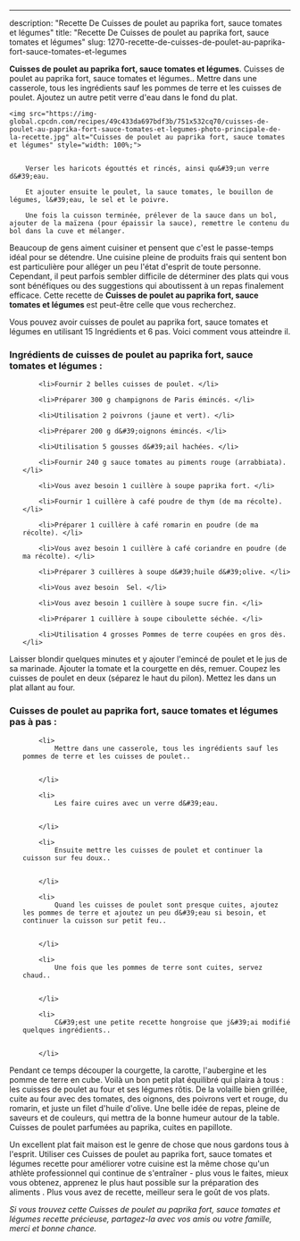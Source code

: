 ---
description: "Recette De Cuisses de poulet au paprika fort, sauce tomates et légumes"
title: "Recette De Cuisses de poulet au paprika fort, sauce tomates et légumes"
slug: 1270-recette-de-cuisses-de-poulet-au-paprika-fort-sauce-tomates-et-legumes

<p>
	<strong>Cuisses de poulet au paprika fort, sauce tomates et légumes</strong>. 
	Cuisses de poulet au paprika fort, sauce tomates et légumes.. Mettre dans une casserole, tous les ingrédients sauf les pommes de terre et les cuisses de poulet. Ajoutez un autre petit verre d&#39;eau dans le fond du plat.
</p>
<p>
	
	<img src="https://img-global.cpcdn.com/recipes/49c433da697bdf3b/751x532cq70/cuisses-de-poulet-au-paprika-fort-sauce-tomates-et-legumes-photo-principale-de-la-recette.jpg" alt="Cuisses de poulet au paprika fort, sauce tomates et légumes" style="width: 100%;">
	
	
		Verser les haricots égouttés et rincés, ainsi qu&#39;un verre d&#39;eau.
	
		Et ajouter ensuite le poulet, la sauce tomates, le bouillon de légumes, l&#39;eau, le sel et le poivre.
	
		Une fois la cuisson terminée, prélever de la sauce dans un bol, ajouter de la maïzena (pour épaissir la sauce), remettre le contenu du bol dans la cuve et mélanger.
	
</p>

Beaucoup de gens aiment cuisiner et pensent que c'est le passe-temps idéal pour se détendre. Une cuisine pleine de produits frais qui sentent bon est particulière pour alléger un peu l'état d'esprit de toute personne. Cependant, il peut parfois sembler difficile de déterminer des plats qui vous sont bénéfiques ou des suggestions qui aboutissent à un repas finalement efficace. Cette recette de <strong> Cuisses de poulet au paprika fort, sauce tomates et légumes </strong> est peut-être celle que vous recherchez.

<!--inarticleads1-->

Vous pouvez avoir cuisses de poulet au paprika fort, sauce tomates et légumes en utilisant 15 Ingrédients et 6 pas. Voici comment vous atteindre il.

<h3>Ingrédients de cuisses de poulet au paprika fort, sauce tomates et légumes :</h3>

<ol>
	
		<li>Fournir 2 belles cuisses de poulet. </li>
	
		<li>Préparer 300 g champignons de Paris émincés. </li>
	
		<li>Utilisation 2 poivrons (jaune et vert). </li>
	
		<li>Préparer 200 g d&#39;oignons émincés. </li>
	
		<li>Utilisation 5 gousses d&#39;ail hachées. </li>
	
		<li>Fournir 240 g sauce tomates au piments rouge (arrabbiata). </li>
	
		<li>Vous avez besoin 1 cuillère à soupe paprika fort. </li>
	
		<li>Fournir 1 cuillère à café poudre de thym (de ma récolte). </li>
	
		<li>Préparer 1 cuillère à café romarin en poudre (de ma récolte). </li>
	
		<li>Vous avez besoin 1 cuillère à café coriandre en poudre (de ma récolte). </li>
	
		<li>Préparer 3 cuillères à soupe d&#39;huile d&#39;olive. </li>
	
		<li>Vous avez besoin  Sel. </li>
	
		<li>Vous avez besoin 1 cuillère à soupe sucre fin. </li>
	
		<li>Préparer 1 cuillère à soupe ciboulette séchée. </li>
	
		<li>Utilisation 4 grosses Pommes de terre coupées en gros dès. </li>
	
</ol>

Laisser blondir quelques minutes et y ajouter l&#39;emincé de poulet et le jus de sa marinade. Ajouter la tomate et la courgette en dés, remuer. Coupez les cuisses de poulet en deux (séparez le haut du pilon). Mettez les dans un plat allant au four. 

<!--inarticleads2-->

<h3>Cuisses de poulet au paprika fort, sauce tomates et légumes pas à pas :</h3>

<ol>
	
		<li>
			Mettre dans une casserole, tous les ingrédients sauf les pommes de terre et les cuisses de poulet..
			
			
		</li>
	
		<li>
			Les faire cuires avec un verre d&#39;eau.
			
			
		</li>
	
		<li>
			Ensuite mettre les cuisses de poulet et continuer la cuisson sur feu doux..
			
			
		</li>
	
		<li>
			Quand les cuisses de poulet sont presque cuites, ajoutez les pommes de terre et ajoutez un peu d&#39;eau si besoin, et continuer la cuisson sur petit feu..
			
			
		</li>
	
		<li>
			Une fois que les pommes de terre sont cuites, servez chaud..
			
			
		</li>
	
		<li>
			C&#39;est une petite recette hongroise que j&#39;ai modifié quelques ingrédients..
			
			
		</li>
	
</ol>

Pendant ce temps découper la courgette, la carotte, l&#39;aubergine et les pomme de terre en cube. Voilà un bon petit plat équilibré qui plaira à tous : les cuisses de poulet au four et ses légumes rôtis. De la volaille bien grillée, cuite au four avec des tomates, des oignons, des poivrons vert et rouge, du romarin, et juste un filet d&#39;huile d&#39;olive. Une belle idée de repas, pleine de saveurs et de couleurs, qui mettra de la bonne humeur autour de la table. Cuisses de poulet parfumées au paprika, cuites en papillote. 

<!--inarticleads1-->

<p>
Un excellent plat fait maison est le genre de chose que nous gardons tous à l'esprit. Utiliser ces Cuisses de poulet au paprika fort, sauce tomates et légumes recette pour améliorer votre cuisine est la même chose qu'un athlète professionnel qui continue de s'entraîner - plus vous le faites, mieux vous obtenez, apprenez le plus haut possible sur la préparation des aliments . Plus vous avez de recette, meilleur sera le goût de vos plats.
</p>

<p>
<i>Si vous trouvez cette Cuisses de poulet au paprika fort, sauce tomates et légumes recette précieuse, partagez-la avec vos amis ou votre famille, merci et bonne chance.</i>
</p>
